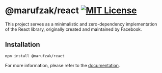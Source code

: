 # @marufzak/react [![MIT License](https://img.shields.io/badge/License-MIT-green.svg)](https://choosealicense.com/licenses/mit/)

This project serves as a minimalistic and zero-dependency implementation of the React library, originally created and maintained by Facebook.

## Installation

```bash
npm install @marufzak/react
```

For more information, please refer to the [documentation](https://github.com/MarufZak/react-simplified?tab=readme-ov-file#react-simplified).
